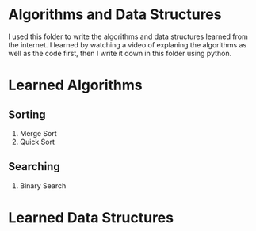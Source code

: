 # Algorithms and Data Structures
I used this folder to write the algorithms and data structures learned from the internet. I learned by watching a video of explaning the algorithms as well as the code first,
then I write it down in this folder using python.

# Learned Algorithms
## Sorting
1. Merge Sort
2. Quick Sort

## Searching
1. Binary Search

# Learned Data Structures
